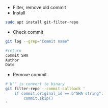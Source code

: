- Filter, remove old commit
- Install
```bash
sudo apt install git-filter-repo
```
- Check commit
```bash
git log --grep="Commit name"

#return
commit SHA
Author
Date
```

- Remove commit
```bash
# b"" is convert to binary
git filter-repo --commit-callback '
    if commit.original_id == b"SHA string":
        commit.skip()
'
```